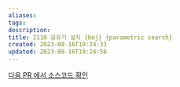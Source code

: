 ```yaml
---
aliases: 
tags: 
description:
title: 2110 공유기 설치 {boj} {parametric search}
created: 2023-08-16T19:24:33
updated: 2023-08-16T19:24:58
---
```

[다음 PR 에서 소스코드 확인](https://github.com/ChoiWheatley/swjungle-week-01/pull/17)
